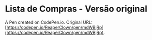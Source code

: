 # Lista de Compras - Versão original

A Pen created on CodePen.io. Original URL: [https://codepen.io/ReaperClown/pen/mdWBjRp](https://codepen.io/ReaperClown/pen/mdWBjRp).


